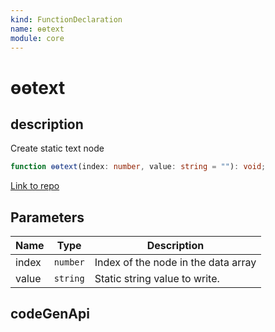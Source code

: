 ```yaml
---
kind: FunctionDeclaration
name: ɵɵtext
module: core
---
```


# ɵɵtext

## description

Create static text node

```ts
function ɵɵtext(index: number, value: string = ""): void;
```

[Link to repo](https://github.com/timdeschryver/angular/blob/master/packages/core/src/render3/instructions/text.ts#L25-L45)

## Parameters

| Name  | Type     | Description                         |
| ----- | -------- | ----------------------------------- |
| index | `number` | Index of the node in the data array |
| value | `string` | Static string value to write.       |

## codeGenApi
